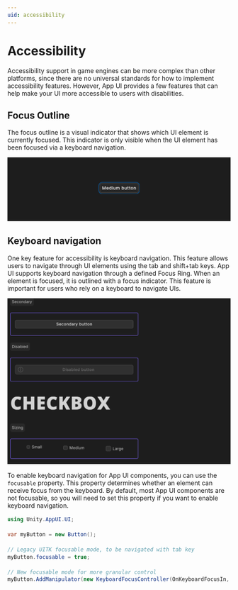 ```yaml
---
uid: accessibility
---
```


# Accessibility

Accessibility support in game engines can be more complex than other platforms, since there are no universal standards for
how to implement accessibility features. However, App UI provides a few features that can help make your UI more accessible to users with disabilities.

## Focus Outline

The focus outline is a visual indicator that shows which UI element is currently focused.
This indicator is only visible when the UI element has been focused via a keyboard navigation.

<p align="center">
  <img src="images/focus-outline.png" alt="Focus Outline">
</p>

## Keyboard navigation

One key feature for accessibility is keyboard navigation. This feature allows users to navigate through UI elements using the tab and shift+tab keys.
App UI supports keyboard navigation through a defined Focus Ring. When an element is focused, it is outlined with a focus indicator.
This feature is important for users who rely on a keyboard to navigate UIs.

<p align="center">
  <img src="images/keyboard-navigation.gif" alt="Keyboard navigation">
</p>

To enable keyboard navigation for App UI components, you can use the `focusable` property.
This property determines whether an element can receive focus from the keyboard.
By default, most App UI components are not focusable, so you will need to set this property if you want to enable keyboard navigation.

```csharp
using Unity.AppUI.UI;

var myButton = new Button();

// Legacy UITK focusable mode, to be navigated with tab key
myButton.focusable = true; 

// New focusable mode for more granular control
myButton.AddManipulator(new KeyboardFocusController(OnKeyboardFocusIn, OnPointerFocusIn, OnFocusOut));
```
